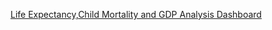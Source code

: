 [Life Expectancy,Child Mortality and GDP Analysis Dashboard](https://www.novypro.com/project/life-expectany-dashboard-with-child-mortality-analysis-and-gdp-analysis)
